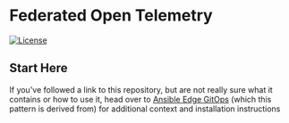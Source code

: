 # Federated Open Telemetry

[![License](https://img.shields.io/badge/License-Apache%202.0-blue.svg)](https://opensource.org/licenses/Apache-2.0)

## Start Here

If you've followed a link to this repository, but are not really sure what it contains
or how to use it, head over to [Ansible Edge GitOps](http://validatedpatterns.io/ansible-edge-gitops/) (which this pattern is derived from) for additional context and installation instructions

